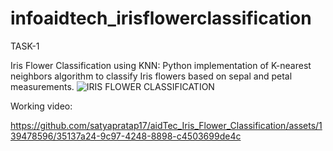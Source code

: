# infoaidtech_irisflowerclassification 
TASK-1

Iris Flower Classification using KNN: Python implementation of K-nearest neighbors algorithm to classify Iris flowers based on sepal and petal measurements.
![IRIS FLOWER CLASSIFICATION](https://github.com/satyapratap17/aidTec_Iris_Flower_Classification/assets/139478596/6393697f-6430-4899-bea3-fcbd875f8d59)

Working video:



https://github.com/satyapratap17/aidTec_Iris_Flower_Classification/assets/139478596/35137a24-9c97-4248-8898-c4503699de4c

